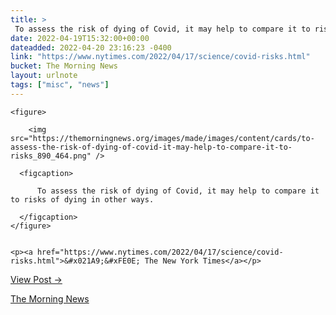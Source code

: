 ```yaml
---
title: > 
 To assess the risk of dying of Covid, it may help to compare it to risks of dying in other ways.
date: 2022-04-19T15:32:00+00:00
dateadded: 2022-04-20 23:16:23 -0400
link: "https://www.nytimes.com/2022/04/17/science/covid-risks.html"
bucket: The Morning News
layout: urlnote
tags: ["misc", "news"]
--- 
```




  
    
  

  
    <figure>
      
        <img src="https://themorningnews.org/images/made/images/content/cards/to-assess-the-risk-of-dying-of-covid-it-may-help-to-compare-it-to-risks_890_464.png" />
      
      <figcaption>
        
          To assess the risk of dying of Covid, it may help to compare it to risks of dying in other ways.
        
      </figcaption>
    </figure>

    
    <p><a href="https://www.nytimes.com/2022/04/17/science/covid-risks.html">&#x021A9;&#xFE0E; The New York Times</a></p>
    
  
  <p><a href="https://themorningnews.org/p/to-assess-the-risk-of-dying-of-covid-it-may-help-to-compare-it-to-risks">View Post &rarr;</a></p>



 <!-- end excerpt --> 
<div class='bucket'><a class='internal-link' href='/buckets/the-morning-news'>The Morning News</a></div> 
